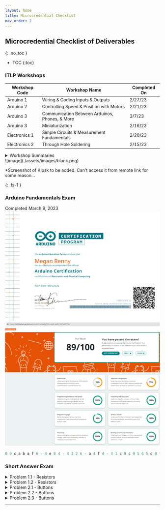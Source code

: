 ```yaml
---
layout: home
title: Microcredential Checklist
nav_order: 2
---
```

## Microcredential Checklist of Deliverables
{: .no_toc }

- TOC
{:toc}
### ITLP Workshops
<div class="datatable-begin"></div>

|Workshop Code                               |Workshop Name                              |Completed On|
|--------------------------------------------|-------------------------------------------|------------|
|Arduino 1                                   | Wiring & Coding Inputs & Outputs          | 2/27/23    |
|Arduino 2                                   | Controlling Speed & Position with Motors  | 2/21/23    |
|Arduino 3                                   | Communication Between Arduinos, Phones, & More| 3/7/23     |
|Arduino 3                                   | Miniaturization                           | 2/16/23    |
|Electronics 1                               | Simple Circuits & Measurement Fundamentals| 2/20/23    |
|Electronics 2                               | Through Hole Soldering                    | 2/15/23    |

<div class="datatable-end"></div>
<details>
<summary>Workshop Summaries</summary>
<br>
<dl>
  <dt>Wiring & Coding Inputs & Outputs</dt>
  <dd>In this workshop, we learned about using the Arduino IDE. We learned how to control LEDs using the Blink example, but also about how to contorl the LED with a variable resistor. Important aspects of coding with Arduino IDE were addressed like specifying pin modes, what to put in the setup vs loop, etc.</dd>
  <dt>Controlling Speed & Position with Motors</dt>
  <dd>In this workshop, we learned how to motors and servos worked, and some special requirements for them including the use of capacitors, the correc voltages, and diodes to ensure these parts were taken care of well. We also learned about using PWM and duty cycles to obtain "analog" voltages from digital ports</dd>
  <dt>Communication Between Arduinos, Phones & More</dt>
  <dd>In this workshop, we learned about how microcontrollers talk to each other by serial, TX/RX, and SPI. We then learned how to attach a BLE module to an Uno so that we could send commands to the microcontroller from our phones. Finally, we learned how to speak to a secondary microcontroller over a 2.5 GHz radio signal.</dd>
  <dt>Miniaturization</dt>
  <dd>In this workshop, we learned about hte basic requirements for a microcontroller, and how much development boards include beyond just the "brain." The major requirements to use a microcontroller include: a brain, a programmer, power supply/regulation, and a clock.</dd>
  <dt>Simple Circuits & Measurement Fundamentals</dt>
  <dd>In this workshop we learned about the basics of measuring voltage and current using a handheld multimeter. We also learned a bit about the importance of knowing these things to ensure the current and power through components is appropriate for their ratings.</dd>
  <dt>Through Hole Soldering</dt>
  <dd>In this workshop we worked on good soldering techniques. We generally aim for a Hershey kiss shape. Soldering provides electrical contact, but also mechanical support to the component.</dd>
</dl>
</details>
![image](./assets/images/blank.png)
<p>
*Screenshot of Kiosk to be added. Can't access it from remote link for some reason...</p>
{: .fs-1 }

### Arduino Fundamentals Exam
Completed March 9, 2023
![image](./assets/images/certification.png)
![image](./assets/images/examScore.png)
```python
0 9 c a b a f 6 - 4 e 8 4 - 4 3 2 6 - a 4 f 4 - 4 1 c 9 c 9 5 6 5 d 0 f
```

### Short Answer Exam
<details>
<summary>Problem 1.1 - Resistors</summary>
<br>
<dl>
<dt>a</dt>
<dd>The resistor limits the current preventing rapid discharge/short circuit of the battery/voltage source.</dd>
<dt>b</dt>
<dd>V=IR or I=V/R</dd>
<dt>c</dt>
<dd>Short circuit, rapid discharge, likely rapid heating of the battery as it exothermically discharges. Sad things :C</dd>
</dl>
</details>
<details>
<summary>Problem 1.2 - Resistors</summary>
<br>
<dl>
<dt>a</dt>
<dd>This circuit will have 3 voltages where hte voltage drops twice from the positive terminal of the battery to the negative terminal of the battery (assumed to be ground). The current through the circuit will be less than in part 1 as we now have a higher tot al resistance.</dd>
<dt>b</dt>
<dd> i) N1 will be half V1. ii) N1 will be less than half V1. iii) N1 will be greater than half V1.
</dd>
<dt>c</dt>
<dd>If you were to use the voltage at N1 as an input to another component, then yes, the relative resistances would matter as this is essentially a potentiometer/variable resistor.</dd>
<dt>d</dt>
<dd>See last answer, but also, if R1 and R2 were two pieces of metal with dissimilar thermoelectric properties, you could likely make a thermocouple junction by measuring the voltage at N1.</dd>
</dl>
</details>
<details>
<summary>Problem 2.1 - Buttons</summary>
<br>
<dl>
<dt>a</dt>
<dd>I would suggest any of the digital pins set to pullup mode using pinMode(INPUT_PULLUP)</dd>
<dt>b</dt>
<dd>If you connect it to digital 8, you oculd use pinMode(8,INPUT_PULLUP); in the setup, and then have in the loop something like: bool button = digitalRead(2); Serial.println(button); delay(500);</dd>
<dt>c</dt>
<dd>Because we're normally pulling UP i) Lo/0/false ii)Hi/1/true</dd>
</dl>
</details>
<details>
<summary>Problem 2.2 - Buttons</summary>
<br>
<dl>
<dt>a</dt>
<dd>If pin 8 is connected to the dotted line, then its Hi for both i and ii because its connected to the digital logic voltage of the Uno.</dd>
<dt>b</dt>
<dd> Short Circuit? [Two versions of 5V connected to ground]
</dd>
</dl>
</details>
<details>
<summary>Problem 2.3 - Buttons</summary>
<br>
<dl>
<dt>a</dt>
<dd>i) It should be Lo when the switch it closed, ii) and then Hi when open [because if it floats when set to pullup, it pulls up]</dd>
<dt>b</dt>
<dd> The resistor prevents the top voltage from touching the pullup pin. This makes it so that the pin is is always reading under the max voltage. Its pinmode makes it so that it is essentially a boolean value set to true if and only if it is touching ground voltage. </dd>
<dt>c</dt>
<dd>You want to chose a resistor value such that when the switch is open, the voltage is reasonably in the middle of 0 and 5V: a high enough R so that it does not think its short circuited to 5V, but also a low enough R so that it does not think there is no voltage on the other side of the resistor (although, you could probably get away a super high resistance [essentially open circuit] because the circuit will work without that connection anyway)</dd>
<dt>d</dt>
<dd>For this particular circuit, I could have an LED between 5V and R. When the switch is closed, The LED will go on as there is now a pathway between 5V>LED>R>GND. When the switch is closed, pin 8 should now also read Lo and I would be able to tell when the LED is on.</dd>
</dl>
</details>

---
[Just the Docs]: https://just-the-docs.github.io/just-the-docs/
[GitHub Pages]: https://docs.github.com/en/pages
[README]: https://github.com/just-the-docs/just-the-docs-template/blob/main/README.md
[Jekyll]: https://jekyllrb.com
[GitHub Pages / Actions workflow]: https://github.blog/changelog/2022-07-27-github-pages-custom-github-actions-workflows-beta/
[use this template]: https://github.com/just-the-docs/just-the-docs-template/generate
